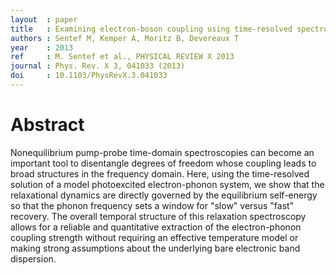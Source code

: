 ```yaml
---
layout  : paper
title   : Examining electron-boson coupling using time-resolved spectroscopy
authors : Sentef M, Kemper A, Moritz B, Devereaux T
year    : 2013
ref     : M. Sentef et al., PHYSICAL REVIEW X 2013
journal : Phys. Rev. X 3, 041033 (2013)
doi     : 10.1103/PhysRevX.3.041033
---
```


# Abstract

Nonequilibrium pump-probe time-domain spectroscopies can become an important tool to disentangle degrees of freedom whose coupling leads to broad structures in the frequency domain. Here, using the time-resolved solution of a model photoexcited electron-phonon system, we show that the relaxational dynamics are directly governed by the equilibrium self-energy so that the phonon frequency sets a window for "slow" versus "fast" recovery. The overall temporal structure of this relaxation spectroscopy allows for a reliable and quantitative extraction of the electron-phonon coupling strength without requiring an effective temperature model or making strong assumptions about the underlying bare electronic band dispersion.
